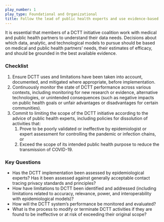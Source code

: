 ```yaml
---
play_number: 1
play_type: Foundational and Organizational
title: Follow the lead of public health experts and use evidence-based solutions
---
```


It is essential that members of a DCTT initiative coalition work with medical and public health partners to understand their data needs. Decisions about which data, analytic, and technological models to pursue should be based on medical and public health partners’ needs, their estimates of efficacy, and should be grounded in the best available evidence.

### Checklist
1. Ensure DCTT uses and limitations have been taken into account, documented, and mitigated where appropriate, before implementation.
2. Continuously monitor the state of DCTT performance across various contexts, including monitoring for new research or evidence, alternative technologies, or unintended consequences (such as negative impacts on public health goals or unfair advantages or disadvantages for certain communities).
3. Commit to limiting the scope of the DCTT initiative according to the advice of public health experts, including policies for dissolution of activities that:
    1. Prove to be poorly validated or ineffective by epidemiologist or expert assessment for controlling the pandemic or infection chains, or
    2. Exceed the scope of its intended public health purpose to reduce the transmission of COVID-19.

### Key Questions
- Has the DCTT implementation been assessed by epidemiological experts? Has it been assessed against generally acceptable contact tracing privacy standards and principles? 
- How have limitations to DCTT been identified and addressed (including limitations related to accuracy, relevance, power, and interoperability with epidemiological models)?
- How will the DCTT system’s performance be monitored and evaluated?
- What is the process to modify or terminate DCTT activities if they are found to be ineffective or at risk of exceeding their original scope?
